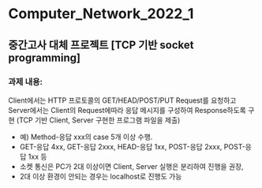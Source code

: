 # Computer_Network_2022_1
## 중간고사 대체 프로젝트 [TCP 기반 socket programming]
### 과제 내용: 
Client에서는 HTTP 프로토콜의 GET/HEAD/POST/PUT Request를 요청하고
Server에서는 Client의 Request에따라 응답 메시지를 구성하여 Response하도록 구현
(TCP 기반 Client, Server 구현한 프로그램 파일을 제출)
  * 예) Method-응답 xxx의 case 5개 이상 수행.
  * GET-응답 4xx, GET-응답 2xxx, HEAD-응답 1xx, POST-응답 2xxx, POST-응답 1xx 등
  * 소켓 통신은 PC가 2대 이상이면 Client, Server 실행은 분리하여 진행을 권장, 
  * 2대 이상 환경이 안되는 경우는 localhost로 진행도 가능
